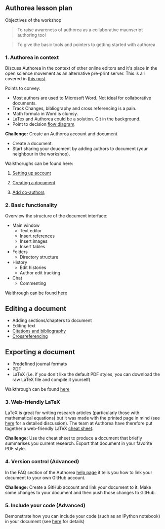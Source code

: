 ## Authorea lesson plan

Objectives of the workshop
> To raise awareness of authorea as a collaborative maunscript authoring tool 


> To give the basic tools and pointers to getting started with authorea

### 1. Authorea in context

Discuss Authorea in the context of other online editors and it's place in the open science movement as an
alternative pre-print server. This is all covered in [this post](http://resbaz.tumblr.com/post/88732843274/authorea-a-review).

Points to convey:
* Most authors are used to Microsoft Word. Not ideal for collaborative documents.
* Track Changes, bibliography and cross referencing is a pain.
* Math formula in Word is clumsy.
* LaTex and Authorea could be a solution. Git in the background.
* Point to decision [flow diagram](https://docs.google.com/presentation/d/1JQA6NyItxiKtkmGBWiGL9Bqk0asU064Cr3FF1ZT_nq8/edit#slide=id.p).

**Challenge:** Create an Authorea account and document.

* Create a document. 
* Start sharing your doucment by adding authors to document (your neighbour in the workshop).

Walkthorughs can be found here:

1. [Setting up account](01_Setup/setup.md)

2. [Creating a document](02_Create/create.md)

3. [Add co-authors](03_AddCollaborators/addCollaborators.md)


### 2. Basic functionality

Overview the structure of the document interface:

* Main window
  * Text editor
  * Insert references
  * Insert images
  * Insert tables
* Folders
  * Directory structure
* History
  * Edit histories
  * Author edit tracking
* Chat
  * Commenting

Walthrough can be found [here](04_DraftingLatex/draftingLatex.md)

## Editing a document
* Adding sections/chapters to document
* Editing text
* [Citations and bibliography](07_Citations/insertingCitations.md)
* [Crossreferencing](06_Figures/insertingFigures.md)

## Exporting a document
* Predefined journal formats
* PDF
* LaTeX (i.e. if you don't like the default PDF styles, you can download the raw LaTeX file and compile it yourself)

Walkthrough can be found [here](10_exportingDocument/exportingFinalDocument.md)

### 3. Web-friendly LaTeX

LaTeX is great for writing research articles (particularly those with mathematical equations) but it was made
with the printed page in mind (see [here](https://authorea.com/users/3/articles/4675/_show_article) for a detailed 
discussion). The team at Authorea have therefore put together a web-friendly LaTeX 
[cheat sheet](https://authorea.com/users/3/articles/6868/_show_article). 

**Challenge:** Use the cheat sheet to produce a document that briefly summarises you current research. Export that document in your favorite PDF style.

### 4. Version control (Advanced)

In the FAQ section of the Authorea [help page](https://www.authorea.com/help) it tells you how to link 
your document to your own GitHub account.

**Challenge:** Create a GitHub account and link your document to it. Make some changes to your document
and then push those changes to GitHub.

### 5. Include your code (Advanced)

Demonstrate how you can include your code (such as an IPython notebook) in your document (see 
[here](https://www.authorea.com/users/3/articles/3904/_show_article) for details)
